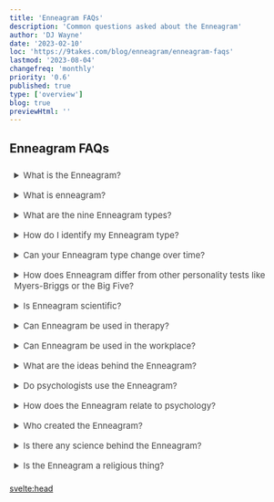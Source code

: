 ```yaml
---
title: 'Enneagram FAQs'
description: 'Common questions asked about the Enneagram'
author: 'DJ Wayne'
date: '2023-02-10'
loc: 'https://9takes.com/blog/enneagram/enneagram-faqs'
lastmod: '2023-08-04'
changefreq: 'monthly'
priority: '0.6'
published: true
type: ['overview']
blog: true
previewHtml: ''
---
```


<!-- notes: compatible  -->

<h2>Enneagram FAQs</h2>

<details>
<summary class="accordion">What is the Enneagram?</summary>
<div class="panel">
  <p >The Enneagram is a personality framework that describes nine distinct personality types, each with its own unique motivations, fears, and core values. Each type is represented by a number, and individuals may identify with one or more of these types based on their personality traits and tendencies. The Enneagram system can be used as a tool for self-awareness and personal growth, as well as for understanding and improving relationships communication, and team dynamics in various settings.</p>
  <a href="/blog/enneagram/enneagram-tldr" >TLDR </a>
  </div>
</details>

<details>
<summary class="accordion">What is enneagram?</summary>
<div class="panel">

  <p>The term "Enneagram" comes from the Greek words "ennea" and "gramma".</p>
  <p>"Ennea" is the Greek word for nine, and "gramma" means something written or drawn. So, combined, "Enneagram" essentially translates to "nine-pointed diagram."</p>
  <p>The Enneagram symbol itself is a circle with nine points on its circumference, each point representing one of the nine fundamental personality types. These points are connected by lines to form a geometric figure that illustrates the connections and interactions among the types.</p>
  <p>Though the exact origins of the Enneagram system are a subject of debate, it is generally believed to have ancient roots, with influences from mystical aspects of Christianity, Sufism, and other spiritual traditions. The modern usage of the Enneagram as a personality typology is largely credited to the Bolivian psychologist and philosopher Oscar Ichazo in the mid-20th century, and later developed by psychiatrist Claudio Naranjo.</p>
  </div>
</details>

<details>
<summary class="accordion">What are the nine Enneagram types?</summary>
<div class="panel" style="margin: 16px 0">
  <p>The nine Enneagram types are as follows:</p>
  <ul>
    <li>Type 1: The Perfectionist</li>
    <li>Type 2: The Helper</li>
    <li>Type 3: The Achiever</li>
    <li>Type 4: The Individualist</li>
    <li>Type 5: The Investigator</li>
    <li>Type 6: The Loyalist</li>
    <li>Type 7: The Enthusiast</li>
    <li>Type 8: The Challenger</li>
    <li>Type 9: The Peacemaker</li>
    </ul>

  <!-- - Type 1: The Perfectionist
  + Type 2: The Helper
  + Type 3: The Achiever
  + Type 4: The Individualist
  + Type 5: The Investigator
  + Type 6: The Loyalist
  + Type 7: The Enthusiast
  + Type 8: The Challenger
  + Type 9: The Peacemaker -->

  <p >Each type is characterized by a core motivation, core fear, and core desire that underlie their personality and
    behavior patterns.</p>
</div>
</details>

<details>
<summary class="accordion">How do I identify my Enneagram type?</summary>
  <p class="panel">There are various online tests and assessments that can help individuals identify their Enneagram type, but these
    should be used as a starting point for self-reflection and exploration, rather than as a definitive answer. The
    Enneagram system is complex and nuanced, and it can take time and self-awareness to accurately identify one's type.
    Some individuals may find it helpful to read about each type and reflect on which one resonates most with their
    personality traits, tendencies, and motivations.</p>

</details>

<details>
<summary class="accordion">Can your Enneagram type change over time?</summary>
  <p class="panel">While individuals may exhibit traits or tendencies from other Enneagram types throughout their lives, the core
    motivations, fears, and desires that define each type typically remain relatively stable over time. However, the
    Enneagram system emphasizes personal growth and self-awareness, and individuals can work to become more balanced and
    integrated within their type, as well as to develop traits and qualities associated with other types.

  </p>
</details>

<details>
<summary class="accordion">How does Enneagram differ from other personality tests like Myers-Briggs or the Big
  Five?</summary>
  <p class="panel">The Enneagram differs from other personality tests in its focus on core motivations and fears, as well as its
    emphasis on personal growth and self-awareness. While other tests may categorize individuals based on traits or
    tendencies, the Enneagram seeks to uncover the underlying motivations and desires that drive behavior. Additionally,
    the Enneagram can be used as a tool for personal growth and self-awareness, while other tests may primarily be used
    for career or job placement.</p>

</details>

<details>
<summary class="accordion">Is Enneagram scientific?</summary>

  <p class="panel">The Enneagram system is not based on scientific research or empirical data, but rather on anecdotal evidence
  and personal observation. The official origins are somewhat convoluted but can be traced back to a Chilean psychiatrist Claudio
  Naranjo and further back to a Bolivian spiritual teacher named Oscar Ichazo. However, the general principles of the enneagram are
  eerily similar to Sigmund Freud's works on the id, ego and superego. Furthermore this three part distinction of the human psyche
  goes even further back and parallels Plato's description of the human soul (<a href="/blog/enneagram/philosophy-psychology-and-the-enneagram" >see here</a>).
    </p>

</details>

<details>
<summary class="accordion">Can Enneagram be used in therapy?</summary>
  <p class="panel">Yes, the Enneagram can be used in therapy as a tool for increasing self-awareness, understanding core motivations
    and fears, and improving communication and relationship dynamics. Therapists may use the Enneagram in conjunction
    with other therapeutic modalities to help clients achieve personal growth and healing.</p>
</details>

<details>
<summary class="accordion">Can Enneagram be used in the workplace?</summary>
  <p class="panel">Yes, the Enneagram can be used in the workplace to <a href="/blog/enneagram/enneagram-team-dynamics" >improve team dynamics</a>, communication, and conflict resolution.
    Employers may use the Enneagram as a <a href="/blog/enneagram/enneagram-workplace-team-building">tool for leadership development</a>, <a href="/blog/enneagram/enneagram-team-diversity">talent management</a>, and <a href="/blog/enneagram/enneagram-types-working-in-teams">working-in-teams</a>.
    Additionally, understanding individual Enneagram types can help employees better understand their own</p>

</details>

<details>
<summary class="accordion">What are the ideas behind the Enneagram?</summary>
  <p class="panel">At a high level the Enneagram delves into personality, motivations, and personal growth. As you get deeper into it you explore the
  9 types, the centers of intelligence, connecting lines, instincts, and wings (<a href="/blog/enneagram/enneagram-concepts">see here</a>).</p>
</details>

<details>
<summary class="accordion">Do psychologists use the Enneagram?</summary>
  <p class="panel">Some psychologists use the Enneagram as a tool for self-discovery and personal growth, recognizing its value in fostering
  self-awareness, understanding motivations, and identifying areas for development.</p>
</details>

<details>
<summary class="accordion">How does the Enneagram relate to psychology?</summary>
  <p class="panel">The Enneagram is a psychological and spiritual framework that shares similarities with other theories, such as Freud's
  model of the human psyche and Plato's concept of the human soul (<a href="/blog/enneagram/philosophy-psychology-and-the-enneagram">see here</a>), offering
  insights into human behavior and growth.</p>
</details>

<details>
<summary class="accordion">Who created the Enneagram?</summary>
  <p class="panel">The modern Enneagram system was developed by Oscar Ichazo and further refined by Claudio Naranjo, with roots in ancient
  wisdom traditions, including the Desert Fathers, Kabbalah, and Sufi tradition (<a href="/blog/enneagram/enneagram-influences">see here</a>).</p>
</details>

<details>
<summary class="accordion">Is there any science behind the Enneagram?</summary>
  <p class="panel">The Enneagram has been widely used within many religious traditions, but it is also often used outside of any religious context.</p>
</details>

<details>
<summary class="accordion">Is the Enneagram a religious thing?</summary>
  <p class="panel">While the Enneagram has gained recognition in psychology and personal development fields, it is not as extensively
  researched as other personality theories. However, some studies and anecdotal evidence support its usefulness in understanding personality
  patterns.</p>
</details>

<svelte:head>

<!-- <meta property="og:image" content="" /> -->
  <link rel="canonical" href="https://9takes.com/blog/enneagram/enneagram-faqs">
  <script type="application/ld+json">
{
	"@context": "http://schema.org",
	"@type": "FAQPage",
	"about": {
		"@type": "Thing",
		"name": "Enneagram, Team Building, Diverse Teams, Balanced Teams"
	},
	"author": {
		"@type": "Person",
		"name": "DJ Wayne",
		"sameAs": [
			{
				"@id": "https://www.instagram.com/djwayne3/"
			},
			{
				"@id": "https://twitter.com/djwayne3"
			}
     	]
	},
	"publisher": {
        "type": "Organization",
        "sameAs": [
          {
            "@id": "https://www.instagram.com/9takesdotcom/"
          },
          {
            "@id": "https://twitter.com/9takesdotcom"
          }
        ],
        "logo": {
          "type": "ImageObject",
          "url": "https://9takes.com/brand/darkRubix.png"
        },
        "name": "9takes"
      },
	"dateModified": {
		"@type": "Date",
		"@value": "2023-04-12"
	},
	"datePublished": {
		"@type": "Date",
		"@value": "2023-02-10"
	},
	"mainEntity": [
		{
			"@type": "Question",
			"name": "What is the Enneagram?",
			"acceptedAnswer": {
				"@type": "Answer",
				"text": "The Enneagram is a personality framework that describes nine distinct personality types, each with its own unique motivations, fears, and core values. Each type is represented by a number, and individuals may identify with one or more of these types based on their personality traits and tendencies. The Enneagram system can be used as a tool for self-awareness and personal growth, as well as for understanding and improving relationships, communication, and team dynamics in various settings."
			}
		},
		{
			"@type": "Question",
			"name": "What is Enneagram?",
			"acceptedAnswer": {
				"@type": "Answer",
				"text": "The term 'Enneagram' comes from the Greek words 'ennea' and 'gramma'. The Enneagram symbol itself is a circle with nine points on its circumference, each point representing one of the nine fundamental personality types. These points are connected by lines to form a geometric figure that illustrates the connections and interactions among the types."
			}
		},
		{
			"@type": "Question",
			"name": "What are the nine Enneagram types?",
			"acceptedAnswer": {
				"@type": "Answer",
				"text": "The nine Enneagram types are as follows: Type 1: The Perfectionist, Type 2: The Helper, Type 3: The Achiever, Type 4: The Individualist, Type 5: The Investigator, Type 6: The Loyalist, Type 7: The Enthusiast, Type 8: The Challenger, Type 9: The Peacemaker. Each type is characterized by a core motivation, core fear, and core desire that underlie their personality and behavior patterns."
			}
		},
		{
			"@type": "Question",
			"name": "How do I identify my Enneagram type?",
			"acceptedAnswer": {
				"@type": "Answer",
				"text": "There are various online tests and assessments that can help individuals identify their Enneagram type, but these should be used as a starting point for self-reflection and exploration, rather than as a definitive answer. The Enneagram system is complex and nuanced, and it can take time and self-awareness to accurately identify one's type. Some individuals may find it helpful to read about each type and reflect on which one resonates most with their personality traits, tendencies, and motivations."
			}
		},
		{
			"@type": "Question",
			"name": "Can your Enneagram type change over time?",
			"acceptedAnswer": {
				"@type": "Answer",
				"text": "While individuals may exhibit traits or tendencies from other Enneagram types throughout their lives, the core motivations, fears, and desires that define each type typically remain relatively stable over time. However, the Enneagram system emphasizes personal growth and self-awareness, and individuals can work to become more balanced and integrated within their type, as well as to develop traits and qualities associated with other types."
			}
		},
		{
			"@type": "Question",
			"name": "How does Enneagram differ from other personality tests like Myers-Briggs or the Big Five?",
			"acceptedAnswer": {
				"@type": "Answer",
				"text": "The Enneagram differs from other personality tests in its focus on core motivations and fears, as well as its emphasis on personal growth and self-awareness. While other tests may categorize individuals based on traits or tendencies, the Enneagram seeks to uncover the underlying motivations and desires that drive behavior. Additionally, the Enneagram can be used as a tool for personal growth and self-awareness, while other tests may primarily be used for career or job placement."
			}
		},
		{
			"@type": "Question",
			"name": "Is Enneagram scientific?",
			"acceptedAnswer": {
				"@type": "Answer",
				"text": "The Enneagram system is not based on scientific research or empirical data, but rather on anecdotal evidence and personal observation. The official origins are somewhat convoluted but can be traced back to a Chilean psychiatrist Claudio Naranjo and further back to a Bolivian spiritual teacher named Oscar Ichazo. However, the general principles of the enneagram are eerily similar to Sigmund Freud's works on the id, ego and superego. Furthermore this three part distinction of the human psyche goes even further back and parallels Plato's description of the human soul."
			}
		},
		{
			"@type": "Question",
			"name": "Can Enneagram be used in therapy?",
			"acceptedAnswer": {
				"@type": "Answer",
				"text": "Yes, the Enneagram can be used in therapy as a tool for increasing self-awareness, understanding core motivations and fears, and improving communication and relationship dynamics. Therapists may use the Enneagram in conjunction with other therapeutic modalities to help clients achieve personal growth and healing."
			}
		},
		{
			"@type": "Question",
			"name": "Can Enneagram be used in the workplace?",
			"acceptedAnswer": {
				"@type": "Answer",
				"text": "Yes, the Enneagram can be used in the workplace to improve team dynamics, communication, and conflict resolution. Employers may use the Enneagram as a tool for leadership development, talent management, and working-in-teams. Additionally, understanding individual Enneagram types can help employees better understand their own."
			}
		},
		{
			"@type": "Question",
			"name": "What are the ideas behind the Enneagram?",
			"acceptedAnswer": {
				"@type": "Answer",
				"text": "At a high level, the Enneagram delves into personality, motivations, and growth. As you dive into it, you explore the 9 types, the centers of intelligence, connecting lines, instincts, and wings."
			}
		},
		{
			"@type": "Question",
			"name": "Do psychologists use the Enneagram?",
			"acceptedAnswer": {
				"@type": "Answer",
				"text": "Some psychologists use the Enneagram as a tool for self-discovery and personal growth, recognizing its value in fostering self-awareness, understanding motivations, and identifying areas for development."
			}
		},
		{
			"@type": "Question",
			"name": "How does the Enneagram relate to psychology?",
			"acceptedAnswer": {
				"@type": "Answer",
				"text": "The Enneagram is a psychological and spiritual framework that shares similarities with other theories, such as Freud's model of the human psyche and Plato's concept of the human soul, offering insights into human behavior and growth."
			}
		},
		{
			"@type": "Question",
			"name": "Who created the Enneagram?",
			"acceptedAnswer": {
				"@type": "Answer",
				"text": "The modern Enneagram system was developed by Oscar Ichazo and further refined by Claudio Naranjo, with roots in ancient wisdom traditions, including the Desert Fathers, Kabbalah, and Sufi tradition."
			}
		},
		{
			"@type": "Question",
			"name": "Is there any science behind the Enneagram?",
			"acceptedAnswer": {
				"@type": "Answer",
				"text": "While the Enneagram has gained recognition in psychology and personal development fields, it is not as extensively researched as other personality theories. However, some studies and anecdotal evidence support its usefulness in understanding personality patterns."
			}
		}
	]
}
</script>
</svelte:head>

<style lang="scss">
  .accordion {
    color: #444;
    cursor: pointer;
    padding: 0.5rem;
    border: none;
    text-align: left;
    outline: none;
    font-size: 15px;
    transition: 0.4s;
  }

  .accordion:hover {
    background-color: var(--color-theme-purple-v);
    color: var(--color-theme-purple);
  }

  /*.panel:hover {

    background-color: #ccc;

}*/

  .panel {
    padding: 18px;
    /*display: none;*/
    background-color: white;
    overflow: hidden;

  }
</style>
